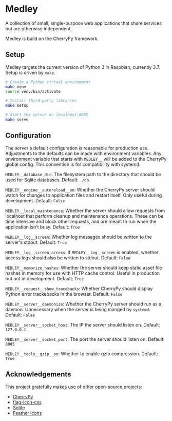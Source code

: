 # Medley

A collection of small, single-purpose web applications that share
services but are otherwise independent.

Medley is build on the CherryPy framework.

## Setup

Medley targets the current version of Python 3 in Raspbian, currently
3.7. Setup is driven by `make`.

```sh
# Create a Python virtual environment
make venv
source venv/bin/activate

# Install third-party libraries
make setup

# Start the server on localhost:8085
make serve
```

## Configuration

The server's default configuration is reasonable for production use.
Adjustments to the defaults can be made with environment
variables. Any environment variable that starts with `MEDLEY__` will be
added to the CherryPy global config. This convention is for
compatibility with systemd.

`MEDLEY__database_dir`: The filesystem path to the directory that
should be used for Sqlite databases. Default: `./db`

`MEDLEY__engine__autoreload__on`: Whether the CherryPy server should watch
for changes to application files and restart itself. Only useful during
development. Default: `False`

`MEDLEY__local_maintenance`: Whether the server should allow requests
from localhost that perform cleanup and maintenance operations. These
can be time intensive and block other requests, and are meant to run
when the application isn't busy. Default: `True`

`MEDLEY__log__screen`: Whether log messages should be written to the
server's stdout. Default: `True`

`MEDLEY__log__screen_access`: If `MEDLEY__log__screen` is enabled,
whether access logs should also be written to stdout. Default: `False`

`MEDLEY__memorize_hashes`: Whether the server should keep static asset
file hashes in memory for use with HTTP cache control. Useful in
production but not in development. Default: `True`

`MEDLEY__request__show_tracebacks`: Whether CherryPy should display
Python error trackebacks in the browser. Default: `False`

`MEDLEY__server__daemonize`: Whether the CherryPy server should run as
a daemon. Unnecessary when the server is being manged by
`systemd`. Default: `False`

`MEDLEY__server__socket_host`: The IP the server should listen
on. Default: `127.0.0.1`

`MEDLEY__server__socket_port`: The port the server should listen
on. Default: `8085`

`MEDLEY__tools__gzip__on`: Whether to enable gzip
compression. Default: `True`

## Acknowledgements

This project gratefully makes use of other open-source projects:

* [CherryPy](https://cherrypy.org/)
* [flag-icon-css](http://flag-icon-css.lip.is/)
* [Sqlite](https://sqlite.org/)
* [Feather icons](https://feathericons.com)
